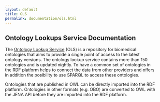 ```yaml
---
layout: default
title: OLS
permalink: documentation/ols.html
---
```

## Ontology Lookups Service Documentation

The [Ontology Lookup Service](http://www.ebi.ac.uk/ols/) (OLS) is a repository for biomedical ontologies that aims to provide a single point of access to the latest ontology versions. The ontology lookup service contains more than 150 ontologies and is updated nightly. To have a common set of ontologies in the RDF platform helps to connect the data from other providers and offers in addition the posibility to use SPARQL to access these ontologies.   

Ontologies that are published in OWL can be directly imported into the RDF platform. Ontologies in other formats (e.g. OBO) are converted to OWL with the JENA API before they are imported into the RDF platform.
